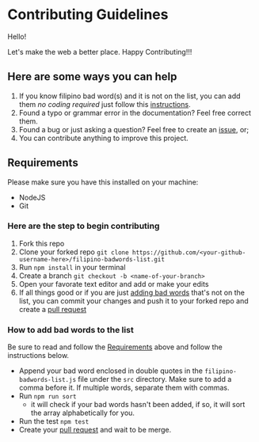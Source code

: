 # Contributing Guidelines

Hello!

Let's make the web a better place. Happy Contributing!!!

## Here are some ways you can help

1. If you know filipino bad word(s) and it is not on the list, you can add them _no coding required_ just follow this [instructions](https://github.com/jromest/filipino-badwords-list/blob/master/CONTRIBUTING.md#how-to-add-bad-words-to-the-list).
2. Found a typo or grammar error in the documentation? Feel free correct them.
3. Found a bug or just asking a question? Feel free to create an [issue](https://github.com/jromest/filipino-badwords-list/issues), or;
4. You can contribute anything to improve this project.

## Requirements

Please make sure you have this installed on your machine:

- NodeJS
- Git

### Here are the step to begin contributing

1. Fork this repo
2. Clone your forked repo `git clone https://github.com/<your-github-username-here>/filipino-badwords-list.git`
3. Run `npm install` in your terminal
4. Create a branch `git checkout -b <name-of-your-branch>`
5. Open your favorate text editor and add or make your edits
6. If all things good or if you are just [adding bad words](https://github.com/jromest/filipino-badwords-list/blob/master/CONTRIBUTING.md#how-to-add-bad-words-to-the-list) that's not on the list, you can commit your changes and push it to your forked repo and create a [pull request](https://github.com/jromest/filipino-badwords-list/pulls)

### How to add bad words to the list

Be sure to read and follow the [Requirements](https://github.com/jromest/filipino-badwords-list/blob/master/CONTRIBUTING.md#requirements) above and follow the instructions below.

- Append your bad word enclosed in double quotes in the `filipino-badwords-list.js` file under the `src` directory. Make sure to add a comma before it. If multiple words, separate them with commas.
- Run `npm run sort`
  - it will check if your bad words hasn't been added, if so, it will sort the array alphabetically for you.
- Run the test `npm test`
- Create your [pull request](https://github.com/jromest/filipino-badwords-list/pulls) and wait to be merge.
